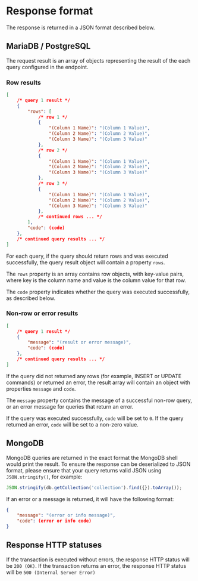 # Response format

The response is returned in a JSON format described below.

## MariaDB / PostgreSQL

The request result is an array of objects representing the result of the each query configured in the endpoint.

### Row results
```json
[
    /* query 1 result */
    {
        "rows": [
            /* row 1 */
            {
                "(Column 1 Name)": "(Column 1 Value)",
                "(Column 2 Name)": "(Column 2 Value)",
                "(Column 3 Name)": "(Column 3 Value)"
            },
            /* row 2 */
            {
                "(Column 1 Name)": "(Column 1 Value)",
                "(Column 2 Name)": "(Column 2 Value)",
                "(Column 3 Name)": "(Column 3 Value)"
            },
            /* row 3 */
            {
                "(Column 1 Name)": "(Column 1 Value)",
                "(Column 2 Name)": "(Column 2 Value)",
                "(Column 3 Name)": "(Column 3 Value)"
            },
            /* continued rows ... */
        ],
        "code": (code)
    },
    /* continued query results ... */
]
```

For each query, if the query should return rows and was executed successfully, the query result object will contain a property `rows`.

The `rows` property is an array contains row objects, with key-value pairs, where key is the column name and value is the column value for that row.

The `code` property indicates whether the query was executed successfully, as described below.

### Non-row or error results
```json
[
    /* query 1 result */
    {
        "message": "(result or error message)",
        "code": (code)
    },
    /* continued query results ... */
]
```

If the query did not returned any rows (for example, INSERT or UPDATE commands) or returned an error, the result array will contain an object with properties `message` and `code`.

The `message` property contains the message of a successful non-row query, or an error message for queries that return an error.

If the query was executed successfully, `code` will be set to `0`. If the query returned an error, `code` will be set to a non-zero value.

## MongoDB

MongoDB queries are returned in the exact format the MongoDB shell would print the result. To ensure the response can be deserialized to JSON format, please ensure that your query returns valid JSON using `JSON.stringify()`, for example:

```javascript
JSON.stringify(db.getCollection('collection').find({}).toArray());
```

If an error or a message is returned, it will have the following format:

```json
{
    "message": "(error or info message)",
    "code": (error or info code)
}
```

## Response HTTP statuses
If the transaction is executed without errors, the response HTTP status will be `200 (OK)`. If the transaction returns an error, the response HTTP status will be `500 (Internal Server Error)`